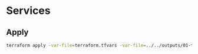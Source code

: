 # Services

## Apply

```sh
terraform apply -var-file=terraform.tfvars -var-file=../../outputs/01-tkgs-nsx/h2o-2-23532/output.json -var-file=../../outputs/01-tkgs-nsx/h2o-2-23532/sensitive-output.json
```